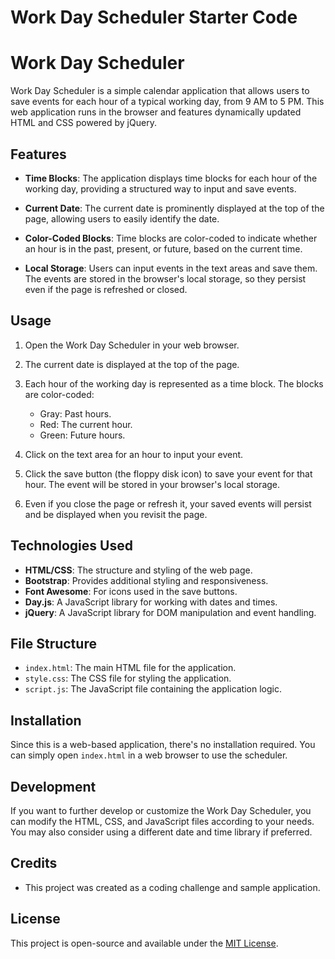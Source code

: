 # Work Day Scheduler Starter Code
# Work Day Scheduler

Work Day Scheduler is a simple calendar application that allows users to save events for each hour of a typical working day, from 9 AM to 5 PM. This web application runs in the browser and features dynamically updated HTML and CSS powered by jQuery.

## Features

- **Time Blocks**: The application displays time blocks for each hour of the working day, providing a structured way to input and save events.

- **Current Date**: The current date is prominently displayed at the top of the page, allowing users to easily identify the date.

- **Color-Coded Blocks**: Time blocks are color-coded to indicate whether an hour is in the past, present, or future, based on the current time.

- **Local Storage**: Users can input events in the text areas and save them. The events are stored in the browser's local storage, so they persist even if the page is refreshed or closed.

## Usage

1. Open the Work Day Scheduler in your web browser.

2. The current date is displayed at the top of the page.

3. Each hour of the working day is represented as a time block. The blocks are color-coded:
   - Gray: Past hours.
   - Red: The current hour.
   - Green: Future hours.

4. Click on the text area for an hour to input your event.

5. Click the save button (the floppy disk icon) to save your event for that hour. The event will be stored in your browser's local storage.

6. Even if you close the page or refresh it, your saved events will persist and be displayed when you revisit the page.

## Technologies Used

- **HTML/CSS**: The structure and styling of the web page.
- **Bootstrap**: Provides additional styling and responsiveness.
- **Font Awesome**: For icons used in the save buttons.
- **Day.js**: A JavaScript library for working with dates and times.
- **jQuery**: A JavaScript library for DOM manipulation and event handling.

## File Structure

- `index.html`: The main HTML file for the application.
- `style.css`: The CSS file for styling the application.
- `script.js`: The JavaScript file containing the application logic.

## Installation

Since this is a web-based application, there's no installation required. You can simply open `index.html` in a web browser to use the scheduler.

## Development

If you want to further develop or customize the Work Day Scheduler, you can modify the HTML, CSS, and JavaScript files according to your needs. You may also consider using a different date and time library if preferred.

## Credits

- This project was created as a coding challenge and sample application.

## License

This project is open-source and available under the [MIT License](LICENSE).
